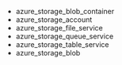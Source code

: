 - azure_storage_blob_container
- azure_storage_account
- azure_storage_file_service
- azure_storage_queue_service
- azure_storage_table_service
- azure_storage_blob
